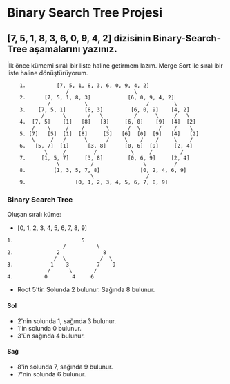 # Binary Search Tree Projesi

## **[7, 5, 1, 8, 3, 6, 0, 9, 4, 2] dizisinin Binary-Search-Tree aşamalarını yazınız.**

İlk önce kümemi sıralı bir liste haline getirmem lazım. Merge Sort ile sıralı bir liste haline dönüştürüyorum.

```
    1.          [7, 5, 1, 8, 3, 6, 0, 9, 4, 2]
                   /                     \
    2.      [7, 5, 1, 8, 3]            [6, 0, 9, 4, 2]
             /           \                   /        \
    3.    [7, 5, 1]      [8, 3]         [6, 0, 9]    [4, 2]
           /      \       /   \          /      \     /   \
    4.  [7, 5]    [1]   [8]   [3]     [6, 0]    [9]  [4]  [2]
        /    \     /    /       \      /  \      /    /    \
    5. [7]   [5]  [1]  [8]     [3]   [6]  [0]  [9]   [4]   [2]
        \     /   /      \      /     \    /    /     \    /
    6.   [5, 7]  [1]      [3, 8]      [0, 6]  [9]     [2, 4]
            \     /         /           \     /         /
    7.     [1, 5, 7]     [3, 8]        [0, 6, 9]     [2, 4]
                \          /                \         /
    8.         [1, 3, 5, 7, 8]             [0, 2, 4, 6, 9]
                           \                 /
    9.                [0, 1, 2, 3, 4, 5, 6, 7, 8, 9]
```

### Binary Search Tree

Oluşan sıralı küme:

- [0, 1, 2, 3, 4, 5, 6, 7, 8, 9]

```
1.                      5
                  /          \
2.              2              8
               /  \           /  \
3.            1    3         7    9
             /      \       /
4.          0        4     6
```

- Root 5'tir. Solunda 2 bulunur. Sağında 8 bulunur.

#### Sol

- 2'nin solunda 1, sağında 3 bulunur.
- 1'in solunda 0 bulunur.
- 3'ün sağında 4 bulunur.

#### Sağ

- 8'in solunda 7, sağında 9 bulunur.
- 7'nin solunda 6 bulunur.
